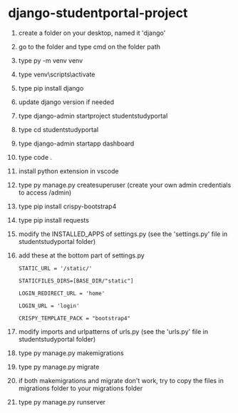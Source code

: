 # django-studentportal-project

1. create a folder on your desktop, named it 'django'
2. go to the folder and type cmd on the folder path
3. type py -m venv venv
4. type venv\scripts\activate
5. type pip install django
6. update django version if needed
7. type django-admin startproject studentstudyportal
8. type cd studentstudyportal
9. type django-admin startapp dashboard
10. type code .
11. install python extension in vscode
12. type py manage.py createsuperuser (create your own admin credentials to access /admin)
13. type pip install crispy-bootstrap4
14. type pip install requests
15. modify the INSTALLED_APPS of settings.py (see the 'settings.py' file in studentstudyportal folder)
16. add these at the bottom part of settings.py 

        STATIC_URL = '/static/'

        STATICFILES_DIRS=[BASE_DIR/"static"]
        
        LOGIN_REDIRECT_URL = 'home'
        
        LOGIN_URL = 'login'

        CRISPY_TEMPLATE_PACK = "bootstrap4"
    
15. modify imports and urlpatterns of urls.py (see the 'urls.py' file in studentstudyportal folder)
16. type py manage.py makemigrations
17. type py manage.py migrate
18. if both makemigrations and migrate don't work, try to copy the files in migrations folder to your migrations folder
19. type py manage.py runserver 
    
    
    
